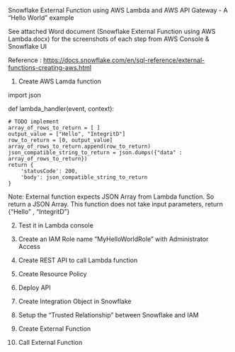 
Snowflake External Function using AWS Lambda and AWS API Gateway  - A “Hello World” example

See attached Word document (Snowflake External Function using AWS Lambda.docx) for the screenshots of each step  from AWS Console & Snowflake UI

 
 Reference : https://docs.snowflake.com/en/sql-reference/external-functions-creating-aws.html

1.	Create AWS Lamda function

import json

def lambda_handler(event, context):

    # TODO implement
    array_of_rows_to_return = [ ]
    output_value = ["Hello", "IntegritD"]
    row_to_return = [0, output_value]
    array_of_rows_to_return.append(row_to_return)
    json_compatible_string_to_return = json.dumps({"data" : array_of_rows_to_return})
    return {
        'statusCode': 200,
        'body': json_compatible_string_to_return
    }

Note: External function expects JSON Array from Lambda function. So return a JSON Array. This function does not take input parameters, return  {“Hello” , “IntegritD”} 

 
 
2.	Test it in Lambda console
 

 
3.	Create an IAM Role name  “MyHelloWorldRole” with Administrator Access 
 



4.	Create REST API to call Lambda function
 
 
 
5.	Create Resource Policy 
6.	Deploy API
7.	Create Integration Object in Snowflake
 
8.	Setup the “Trusted Relationship” between Snowflake and IAM
 
 
9.	Create External Function
 
            
10.	Call External Function
 
